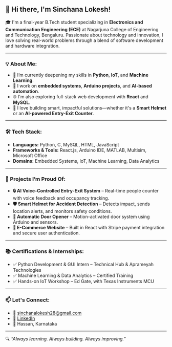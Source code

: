 ## 👋 Hi there, I'm Sinchana Lokesh!

🎓 I'm a final-year B.Tech student specializing in **Electronics and Communication Engineering (ECE)** at Nagarjuna College of Engineering and Technology, Bengaluru. Passionate about technology and innovation, I love solving real-world problems through a blend of software development and hardware integration.

---

### 💡 About Me:
- 🌱 I’m currently deepening my skills in **Python**, **IoT**, and **Machine Learning**.
- 🔧 I work on **embedded systems**, **Arduino projects**, and **AI-based automation**.
- 🌐 I'm also exploring full-stack web development with **React** and **MySQL**.
- 🚀 I love building smart, impactful solutions—whether it's a **Smart Helmet** or an **AI-powered Entry-Exit Counter**.

---

### 🛠️ Tech Stack:
- **Languages:** Python, C, MySQL, HTML, JavaScript
- **Frameworks & Tools:** React.js, Arduino IDE, MATLAB, Multisim, Microsoft Office
- **Domains:** Embedded Systems, IoT, Machine Learning, Data Analytics

---

### 💼 Projects I’m Proud Of:
- **🔒 AI Voice-Controlled Entry-Exit System** – Real-time people counter with voice feedback and occupancy tracking.
- **🛡️ Smart Helmet for Accident Detection** – Detects impact, sends location alerts, and monitors safety conditions.
- **🚪 Automatic Door Opener** – Motion-activated door system using Arduino and sensors.
- **🛒 E-Commerce Website** – Built in React with Stripe payment integration and secure user authentication.

---

### 📚 Certifications & Internships:
- ✅ Python Development & GUI Intern – Technical Hub & Aprameyah Technologies
- ✅ Machine Learning & Data Analytics – Certified Training
- ✅ Hands-on IoT Workshop – Ed Gate, with Texas Instruments MCU

---

### 📫 Let's Connect:
- 📧 [sinchanalokesh28@gmail.com](mailto:sinchanalokesh28@gmail.com)
- 🔗 [LinkedIn](https://www.linkedin.com/in/sinwchana-lokesh-177a42299)
- 📍 Hassan, Karnataka

---

🔍 *“Always learning. Always building. Always improving.”*


<!---
Sinchana-lokesh28/Sinchana-lokesh28 is a ✨ special ✨ repository because its `README.md` (this file) appears on your GitHub profile.
You can click the Preview link to take a look at your changes.
--->
